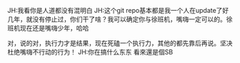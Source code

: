JH:我看你是人道都没有混明白
JH:这个git repo基本都是我一个人在update了好几年，就没有停止过，你们干了啥？我可以确定你与徐班机，嘴嗨一定可以的。徐班机现在还是嘴嗨少年，哈哈

对，说的对，执行力才是结果，现在死磕一个执行力，其他的都先靠后再说。坚决杜绝嘴嗨不行动的行为！
JH:你在搞什么东东
看來還是個SB
